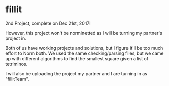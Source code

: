 # fillit
2nd Project, complete on Dec 21st, 2017! 

However, this project won't be norminetted as I will be turning my partner's project in. 

Both of us have working projects and solutions, but I figure it'll be too much effort to Norm both. We used the same checking/parsing files, but we came up with different algorithms to find the smallest square given a list of tetriminos. 

I will also be uploading the project my partner and I are turning in as "fillitTeam". 
